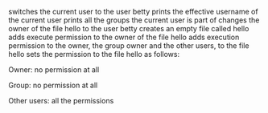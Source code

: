 switches the current user to the user betty
prints the effective username of the current user
prints all the groups the current user is part of
changes the owner of the file hello to the user betty
creates an empty file called hello
adds execute permission to the owner of the file hello
adds execution permission to the owner, the group owner and the other users, to the file hello
sets the permission to the file hello as follows:



Owner: no permission at all

Group: no permission at all

Other users: all the permissions
